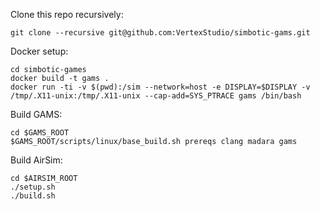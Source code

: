 Clone this repo recursively:
```
git clone --recursive git@github.com:VertexStudio/simbotic-gams.git
```

Docker setup:
```
cd simbotic-games
docker build -t gams .
docker run -ti -v $(pwd):/sim --network=host -e DISPLAY=$DISPLAY -v /tmp/.X11-unix:/tmp/.X11-unix --cap-add=SYS_PTRACE gams /bin/bash
```

Build GAMS:
```
cd $GAMS_ROOT
$GAMS_ROOT/scripts/linux/base_build.sh prereqs clang madara gams
```

Build AirSim:
```
cd $AIRSIM_ROOT
./setup.sh
./build.sh
```
